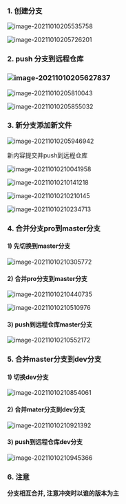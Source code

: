 ### 1. 创建分支

![image-20211010205535758](images/image-20211010205535758.png)

![image-20211010205726201](images/image-20211010205726201.png)

### 2. push 分支到远程仓库

### ![image-20211010205627837](images/image-20211010205627837.png)

![image-20211010205810043](images/image-20211010205810043.png)

![image-20211010205855032](images/image-20211010205855032.png)

### 3. 新分支添加新文件

![image-20211010205946942](images/image-20211010205946942.png)

新内容提交并push到远程仓库

![image-20211010210041958](images/image-20211010210041958.png)

![image-20211010210141218](images/image-20211010210141218.png)

![image-20211010210210145](images/image-20211010210210145.png)

![image-20211010210234713](images/image-20211010210234713.png)

### 4. 合并分支pro到master分支

#### 1) 先切换到master分支

![image-20211010210305772](images/image-20211010210305772.png)

#### 2) 合并pro分支到master分支

![image-20211010210440735](images/image-20211010210440735.png)

![image-20211010210510976](images/image-20211010210510976.png)



#### 3) push到远程仓库master分支

![image-20211010210552172](images/image-20211010210552172.png)



### 5. 合并master分支到dev分支

#### 1) 切换dev分支

![image-20211010210854061](images/image-20211010210854061.png)

#### 2) 合并mater分支到dev分支

![image-20211010210921392](images/image-20211010210921392.png)

#### 3) push到远程仓库dev分支

![image-20211010210945366](images/image-20211010210945366.png)



### 6. 注意

**分支相互合并, 注意冲突时以谁的版本为主**

















